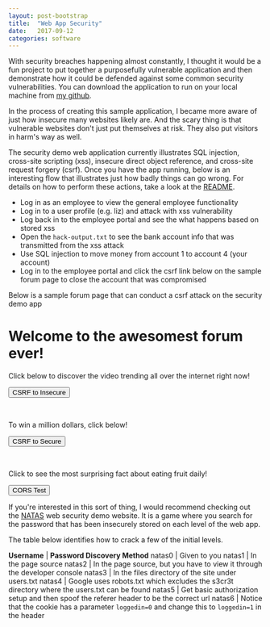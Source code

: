 ```yaml
---
layout: post-bootstrap
title:  "Web App Security"
date:   2017-09-12
categories: software
---
```


With security breaches happening almost constantly, I thought it would be a fun project to put together a purposefully vulnerable application and then demonstrate how it could be defended against some common security vulnerabilities. You can download the application to run on your local machine from [my github][security-demo].

In the process of creating this sample application, I became more aware of just how insecure many websites likely are. And the scary thing is that vulnerable websites don't just put themselves at risk. They also put visitors in harm's way as well.

The security demo web application currently illustrates SQL injection, cross-site scripting (xss), insecure direct object reference, and cross-site request forgery (csrf). Once you have the app running, below is an interesting flow that illustrates just how badly things can go wrong. For details on how to perform these actions, take a look at the [README][README].

* Log in as an employee to view the general employee functionality
* Log in to a user profile (e.g. liz) and attack with xss vulnerability
* Log back in to the employee portal and see the what happens based on stored xss
* Open the `hack-output.txt` to see the bank account info that was transmitted from the xss attack
* Use SQL injection to move money from account 1 to account 4 (your account)
* Log in to the employee portal and click the csrf link below on the sample forum page to close the account that was compromised

Below is a sample forum page that can conduct a csrf attack on the security demo app
<div>
<div class="well">
<h1>Welcome to the awesomest forum ever!</h1>
<p>Click below to discover the video trending all over the internet right now!</p>
<form action="http://localhost:8080/employee/customer/1/account/1/close" method="post">
    <button class="btn btn-primary">CSRF to Insecure</button>
</form>
<br/>
<p>To win a million dollars, click below!</p>
<form action="http://localhost:8081/employee/customer/1/account/1/close" method="post">
    <button class="btn btn-primary">CSRF to Secure</button>
</form>
<br/>
<p>Click to see the most surprising fact about eating fruit daily!</p>
<form action="http://grantharper.org" method="post">
    <button class="btn btn-primary">CORS Test</button>
</form>
</div>
</div>

If you're interested in this sort of thing, I would recommend checking out the [NATAS][natas] web security demo website. It is a game where you search for the password that has been insecurely stored on each level of the web app.

The table below identifies how to crack a few of the initial levels.

**Username** |  **Password Discovery Method**
natas0 | Given to you
natas1 | In the page source
natas2 | In the page source, but you have to view it through the developer console
natas3 | In the files directory of the site under users.txt
natas4 | Google uses robots.txt which excludes the s3cr3t directory where the users.txt can be found
natas5 | Get basic authorization setup and then spoof the referer header to be the correct url
natas6 | Notice that the cookie has a parameter `loggedin=0` and change this to `loggedin=1` in the header

[security-demo]: https://github.com/grantharper/security-demo
[natas]: http://overthewire.org/wargames/natas/
[README]: https://github.com/grantharper/security-demo/blob/master/README.md
